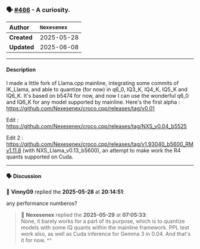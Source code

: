 ### 🗣️ [#466](https://github.com/ikawrakow/ik_llama.cpp/discussions/466) - A curiosity.

| **Author** | `Nexesenex` |
| :--- | :--- |
| **Created** | 2025-05-28 |
| **Updated** | 2025-06-08 |

---

#### Description

I made a little fork of Llama.cpp mainline, integrating some commits of IK_Llama, and able to quantize (for now) in q6_0, IQ3_K, IQ4_K, IQ5_K and IQ6_K.
It's based on b5474 for now, and now I can use the wonderful q6_0 and IQ6_K for any model supported by mainline.
Here's the first alpha : https://github.com/Nexesenex/croco.cpp/releases/tag/v0.01

Edit : https://github.com/Nexesenex/croco.cpp/releases/tag/NXS_v0.04_b5525

Edit 2 : https://github.com/Nexesenex/croco.cpp/releases/tag/v1.93040_b5600_RMv1.11.8 (with NXS_Llama_v0.13_b5600), an attempt to make work the R4 quants supported on Cuda.

---

#### 🗣️ Discussion

👤 **VinnyG9** replied the **2025-05-28** at **20:14:51**:<br>

any performance numberos?

> 👤 **Nexesenex** replied the **2025-05-29** at **07:05:33**:<br>
> None, it barely works for a part of its purpose, which is to quantize models with some IQ quants within the mainline framework.
> PPL test work also, as well as Cuda inference for Gemma 3 in 0.04. And that's it for now. ^^